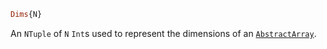 ```julia
Dims{N}
```

An `NTuple` of `N` `Int`s used to represent the dimensions of an [`AbstractArray`](@ref).
